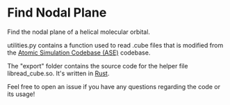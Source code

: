 # Find Nodal Plane
Find the nodal plane of a helical molecular orbital.

utilities.py contains a function used to read .cube files that is modified from the [Atomic Simulation Codebase (ASE)](https://wiki.fysik.dtu.dk/ase/) codebase.

The "export" folder contains the source code for the helper file libread_cube.so. It's written in [Rust](https://www.rust-lang.org/).

Feel free to open an issue if you have any questions regarding the code or its usage!
